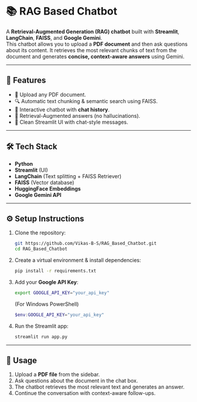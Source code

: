 # 📚 RAG Based Chatbot  

A **Retrieval-Augmented Generation (RAG) chatbot** built with **Streamlit**, **LangChain**, **FAISS**, and **Google Gemini**.  
This chatbot allows you to upload a **PDF document** and then ask questions about its content. It retrieves the most relevant chunks of text from the document and generates **concise, context-aware answers** using Gemini.  

---

## 🚀 Features
- 📂 Upload any PDF document.  
- 🔍 Automatic text chunking & semantic search using FAISS.  
- 💬 Interactive chatbot with **chat history**.  
- 🧠 Retrieval-Augmented answers (no hallucinations).  
- 🎨 Clean Streamlit UI with chat-style messages.  

---

## 🛠️ Tech Stack
- **Python**  
- **Streamlit** (UI)  
- **LangChain** (Text splitting + FAISS Retriever)  
- **FAISS** (Vector database)  
- **HuggingFace Embeddings**  
- **Google Gemini API**  

---

## ⚙️ Setup Instructions
1. Clone the repository:
   ```bash
   git https://github.com/Vikas-B-S/RAG_Based_Chatbot.git
   cd RAG_Based_Chatbot
   ```

2. Create a virtual environment & install dependencies:
   ```bash
   pip install -r requirements.txt
   ```

3. Add your **Google API Key**:
   ```bash
   export GOOGLE_API_KEY="your_api_key"
   ```
   (For Windows PowerShell)  
   ```powershell
   $env:GOOGLE_API_KEY="your_api_key"
   ```

4. Run the Streamlit app:
   ```bash
   streamlit run app.py
   ```

---

## 📖 Usage
1. Upload a **PDF file** from the sidebar.  
2. Ask questions about the document in the chat box.  
3. The chatbot retrieves the most relevant text and generates an answer.  
4. Continue the conversation with context-aware follow-ups.  


